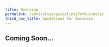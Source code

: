 ```yaml
---
title: Overview
permalink: /advisories/guidelinesforbusiness/
third_nav_title: Guidelines for Business
---
```


## **Coming Soon...**
